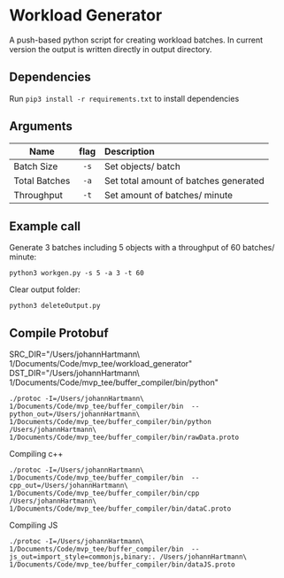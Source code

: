 # Workload Generator

A push-based python script for creating workload batches. In current version the output is written directly in output directory.

## Dependencies

Run `pip3 install -r requirements.txt` to install dependencies

## Arguments

| Name          | flag | Description                           |
| ------------- | :--: | :------------------------------------ |
| Batch Size    | `-s` | Set objects/ batch                    |
| Total Batches | `-a` | Set total amount of batches generated |
| Throughput    | `-t` | Set amount of batches/ minute         |

## Example call

Generate 3 batches including 5 objects with a throughput of 60 batches/ minute:

```
python3 workgen.py -s 5 -a 3 -t 60
```

Clear output folder:

```
python3 deleteOutput.py
```

## Compile Protobuf

SRC_DIR="/Users/johannHartmann\ 1/Documents/Code/mvp_tee/workload_generator"
DST_DIR="/Users/johannHartmann\ 1/Documents/Code/mvp_tee/buffer_compiler/bin/python"

```
./protoc -I=/Users/johannHartmann\ 1/Documents/Code/mvp_tee/buffer_compiler/bin  --python_out=/Users/johannHartmann\ 1/Documents/Code/mvp_tee/buffer_compiler/bin/python /Users/johannHartmann\ 1/Documents/Code/mvp_tee/buffer_compiler/bin/rawData.proto
```

Compiling c++

```
./protoc -I=/Users/johannHartmann\ 1/Documents/Code/mvp_tee/buffer_compiler/bin  --cpp_out=/Users/johannHartmann\ 1/Documents/Code/mvp_tee/buffer_compiler/bin/cpp /Users/johannHartmann\ 1/Documents/Code/mvp_tee/buffer_compiler/bin/dataC.proto
```

Compiling JS

```
./protoc -I=/Users/johannHartmann\ 1/Documents/Code/mvp_tee/buffer_compiler/bin  --js_out=import_style=commonjs,binary:. /Users/johannHartmann\ 1/Documents/Code/mvp_tee/buffer_compiler/bin/dataJS.proto
```
